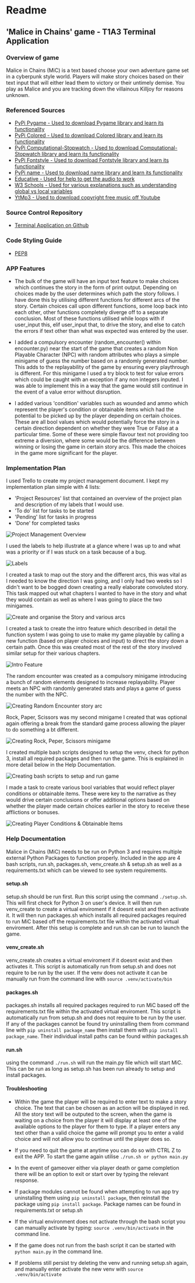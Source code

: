 # Readme

## 'Malice in Chains' game - T1A3 Terminal Application

### Overview of game

Malice in Chains (MiC) is a text based choose your own adventure game set in a cyberpunk style world. Players will make story choices based on their text input that will either lead them to victory or their untimely demise. You play as Malice and you are tracking down the villainous Killjoy for reasons unknown.

### Referenced Sources

- [PyPi Pygame - Used to download Pygame library and learn its functionality](https://pypi.org/project/pygame/)
- [PyPi Colored - Used to download Colored library and learn its functionality](https://pypi.org/project/colored/)
- [PyPi Computational-Stopwatch - Used to download Computational-Stopwatch library and learn its functionality](https://pypi.org/project/computational-stopwatch/)
- [PyPi Fontstyle - Used to download Fontstyle library and learn its functionality](https://pypi.org/project/fontstyle/)
- [PyPi name - Used to download name library and learn its functionality](https://pypi.org/project/names/)
- [Educative - Used for help to get the audio to work](https://www.educative.io/answers/how-to-play-an-audio-file-in-pygame)
- [W3 Schools - Used for various explanations such as understanding global vs local variables](https://www.w3schools.com/python/python_scope.asp)
- [YtMp3 - Used to download copyright free music off Youtube](https://ytmp3.cc/a172/)

### Source Control Repository

- [Terminal Application on Github](https://github.com/boldybread/T1A3_Terminal_Application)

### Code Styling Guide

- [PEP8](https://peps.python.org/pep-0008/)

### APP Features

- The bulk of the game will have an input text feature to make choices which continues the story in the form of print output. Depending on choices made by the user determines which path the story follows. I have done this by utilising different functions for different arcs of the story. Certain choices call upon different functions, some loop back into each other, other functions completely diverge off to a separate conclusion. Most of these functions utilised while loops with if user_input this, elif user_input that, to drive the story, and else to catch the errors if text other than what was expected was entered by the user.

- I added a compulsory encounter (random_encounter() within encounter.py) near the start of the game that creates a random Non Playable Character (NPC) with random attributes who plays a simple minigame of guess the number based on a randomly generated number. This adds to the replayability of the game by ensuring every playthrough is different. For this minigame I used a try block to test for value errors which could be caught with an exception if any non integers inputed. I was able to implement this in a way that the game would still continue in the event of a value error without disruption.

- I added various 'condition' variables such as wounded and ammo which represent the player's condition or obtainable items which had the potential to be picked up by the player depending on certain choices. These are all bool values which would potentially force the story in a certain direction dependent on whether they were True or False at a particular time. Some of these were simple flavour text not providing too extreme a diversion, where some would be the difference between winning or losing the game in certain story arcs. This made the choices in the game more significant for the player.

### Implementation Plan

I used Trello to create my project management document.
I kept my implementation plan simple with 4 lists:

- 'Project Resources' list that contained an overview of the project plan and description of my labels that I would use.
- 'To do' list for tasks to be started
- 'Pending' list for tasks in progress
- 'Done' for completed tasks

![Project Management Overview](images\Project_Management.png)

I used the labels to help illustrate at a glance where I was up to and what was a priority or if I was stuck on a task because of a bug.

![Labels](images\labels.png)

I created a task to map out the story and the different arcs, this was vital as I needed to know the direction I was going, and I only had two weeks so I didn't want to be bogged down creating a really elaborate convoluted story. This task mapped out what chapters I wanted to have in the story and what they would contain as well as where I was going to place the two minigames.

![Create and organise the Story and various arcs](images\Create_story.jpg)

I created a task to create the intro feature which described in detail the function system I was going to use to make my game playable by calling a new function (based on player choices and input) to direct the story down a certain path. Once this was created most of the rest of the story involved similar setup for their various chapters.

![Intro Feature](images\Intro_Feature.png)

The random encounter was created as a compulsory minigame introducing a bunch of random elements designed to increase replayability. Player meets an NPC with randomly generated stats and plays a game of guess the number with the NPC.

![Creating Random Encounter story arc](images\Create_Random_Encounter.jpg)

Rock, Paper, Scissors was my second minigame I created that was optional again offering a break from the standard game process allowing the player to do something a bt different.

![Creating Rock, Peper, Scissors minigame](images\Create_RPS.jpg)

I created multiple bash scripts designed to setup the venv, check for python 3, install all required packages and then run the game. This is explained in more detail below in the Help Documentation.

![Creating bash scripts to setup and run game](images\Create_bash_scripts.jpg)

I made a task to create various bool variables that would reflect player conditions or obtainable items. These were key to the narrative as they would drive certain conclusions or offer additional options based on whether the player made certain choices earlier in the story to receive these afflictions or bonuses.

![Creating Player Conditions & Obtainable Items](images\Add_player_conditions.jpg)

### Help Documentation

Malice in Chains (MiC) needs to be run on Python 3 and requires multiple external Python Packages to function properly. Included in the app are 4 bash scripts, run.sh, packages.sh, venv_create.sh & setup.sh as well as a requirements.txt which can be viewed to see system requirements.

#### setup.sh

setup.sh should be run first. Run this script using the command ```./setup.sh```. This will first check for Python 3 on user's device. It will then run venv_create to create a virtual enviroment if it doesnt exist and then activate it. It will then run packages.sh which installs all required packages required to run MiC based off the requirements.txt file within the activated virtual enviroment. After this setup is complete and run.sh can be run to launch the game.

#### venv_create.sh

venv_create.sh creates a virtual enviroment if it doesnt exist and then activates it. This script is automatically run from setup.sh and does not require to be run by the user. If the venv does not activate it can be manually run from the command line with ```source .venv/activate/bin```

#### packages.sh

packages.sh installs all required packages required to run MiC based off the requirements.txt file within the activated virtual enviroment. This script is automatically run from setup.sh and does not require to be run by the user. If any of the packages cannot be found try uninstalling them from command line with ```pip uninstall package_name``` then install them with ```pip install package_name```. Their individual install paths can be found within packages.sh

#### run.sh

using the command ```./run.sh``` will run the main.py file which will start MiC. This can be run as long as setup.sh has been run already to setup and install packages.

#### Troubleshooting

- Within the game the player will be required to enter text to make a story choice. The text that can be chosen as an action will be displayed in red. All the story text will be outputed to the screen, when the game is waiting on a choice from the player it will display at least one of the available options to the player for them to type. If a player enters any text other than a valid choice the game will prompt you to enter a valid choice and will not allow you to continue until the player does so.

- If you need to quit the game at anytime you can do so with CTRL Z to exit the APP. To start the game again utilise ```./run.sh or python main.py```

- In the event of gameover either via player death or game completion there will be an option to exit or start over by typing the relevant response.

- If package modules cannot be found when attempting to run app try uninstalling them using ```pip uninstall package```, then reinstall the package using ```pip install package```. Package names can be found in requirements.txt or setup.sh

- If the virtual environment does not activate through the bash script you can manually activate by typing: ```source .venv/bin/activate``` in the command line.

- If the game does not run from the bash script it can be started with ```python main.py``` in the command line.

- If problems still persist try deleting the venv and running setup.sh again, and manually enter activate the new venv with ```source .venv/bin/activate```

